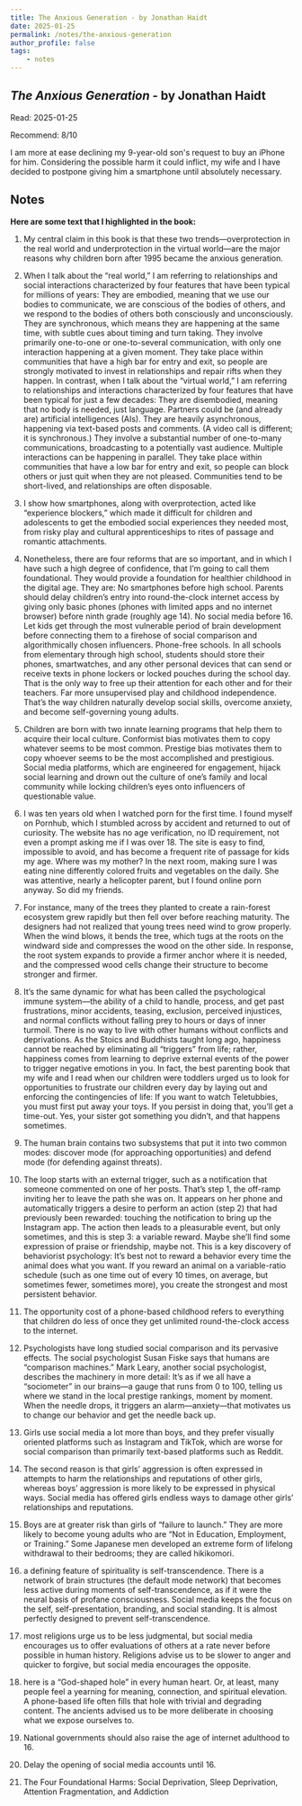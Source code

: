 ```yaml
---
title: The Anxious Generation - by Jonathan Haidt
date: 2025-01-25
permalink: /notes/the-anxious-generation
author_profile: false
tags:
    - notes
---
```


## *The Anxious Generation* - by Jonathan Haidt

Read: 2025-01-25

Recommend: 8/10

I am more at ease declining my 9-year-old son's request to buy an iPhone for him. Considering the possible harm it could inflict, my wife and I have decided to postpone giving him a smartphone until absolutely necessary.

## Notes

**Here are some text that I highlighted in the book:** 

1. My central claim in this book is that these two trends—overprotection in the real world and underprotection in the virtual world—are the major reasons why children born after 1995 became the anxious generation.

1. When I talk about the “real world,” I am referring to relationships and social interactions characterized by four features that have been typical for millions of years: They are embodied, meaning that we use our bodies to communicate, we are conscious of the bodies of others, and we respond to the bodies of others both consciously and unconsciously.  They are synchronous, which means they are happening at the same time, with subtle cues about timing and turn taking.  They involve primarily one-to-one or one-to-several communication, with only one interaction happening at a given moment.  They take place within communities that have a high bar for entry and exit, so people are strongly motivated to invest in relationships and repair rifts when they happen.  In contrast, when I talk about the “virtual world,” I am referring to relationships and interactions characterized by four features that have been typical for just a few decades: They are disembodied, meaning that no body is needed, just language. Partners could be (and already are) artificial intelligences (AIs).  They are heavily asynchronous, happening via text-based posts and comments. (A video call is different; it is synchronous.) They involve a substantial number of one-to-many communications, broadcasting to a potentially vast audience. Multiple interactions can be happening in parallel.  They take place within communities that have a low bar for entry and exit, so people can block others or just quit when they are not pleased. Communities tend to be short-lived, and relationships are often disposable.

1. I show how smartphones, along with overprotection, acted like “experience blockers,” which made it difficult for children and adolescents to get the embodied social experiences they needed most, from risky play and cultural apprenticeships to rites of passage and romantic attachments.

1. Nonetheless, there are four reforms that are so important, and in which I have such a high degree of confidence, that I’m going to call them foundational. They would provide a foundation for healthier childhood in the digital age. They are: No smartphones before high school. Parents should delay children’s entry into round-the-clock internet access by giving only basic phones (phones with limited apps and no internet browser) before ninth grade (roughly age 14).  No social media before 16. Let kids get through the most vulnerable period of brain development before connecting them to a firehose of social comparison and algorithmically chosen influencers.  Phone-free schools. In all schools from elementary through high school, students should store their phones, smartwatches, and any other personal devices that can send or receive texts in phone lockers or locked pouches during the school day. That is the only way to free up their attention for each other and for their teachers.  Far more unsupervised play and childhood independence. That’s the way children naturally develop social skills, overcome anxiety, and become self-governing young adults.

1. Children are born with two innate learning programs that help them to acquire their local culture. Conformist bias motivates them to copy whatever seems to be most common. Prestige bias motivates them to copy whoever seems to be the most accomplished and prestigious. Social media platforms, which are engineered for engagement, hijack social learning and drown out the culture of one’s family and local community while locking children’s eyes onto influencers of questionable value.

1. I was ten years old when I watched porn for the first time. I found myself on Pornhub, which I stumbled across by accident and returned to out of curiosity. The website has no age verification, no ID requirement, not even a prompt asking me if I was over 18. The site is easy to find, impossible to avoid, and has become a frequent rite of passage for kids my age. Where was my mother? In the next room, making sure I was eating nine differently colored fruits and vegetables on the daily. She was attentive, nearly a helicopter parent, but I found online porn anyway. So did my friends.

1. For instance, many of the trees they planted to create a rain-forest ecosystem grew rapidly but then fell over before reaching maturity. The designers had not realized that young trees need wind to grow properly. When the wind blows, it bends the tree, which tugs at the roots on the windward side and compresses the wood on the other side. In response, the root system expands to provide a firmer anchor where it is needed, and the compressed wood cells change their structure to become stronger and firmer.

1. It’s the same dynamic for what has been called the psychological immune system—the ability of a child to handle, process, and get past frustrations, minor accidents, teasing, exclusion, perceived injustices, and normal conflicts without falling prey to hours or days of inner turmoil. There is no way to live with other humans without conflicts and deprivations. As the Stoics and Buddhists taught long ago, happiness cannot be reached by eliminating all “triggers” from life; rather, happiness comes from learning to deprive external events of the power to trigger negative emotions in you. In fact, the best parenting book that my wife and I read when our children were toddlers urged us to look for opportunities to frustrate our children every day by laying out and enforcing the contingencies of life: If you want to watch Teletubbies, you must first put away your toys. If you persist in doing that, you’ll get a time-out. Yes, your sister got something you didn’t, and that happens sometimes.

1. The human brain contains two subsystems that put it into two common modes: discover mode (for approaching opportunities) and defend mode (for defending against threats). 

1. The loop starts with an external trigger, such as a notification that someone commented on one of her posts. That’s step 1, the off-ramp inviting her to leave the path she was on. It appears on her phone and automatically triggers a desire to perform an action (step 2) that had previously been rewarded: touching the notification to bring up the Instagram app. The action then leads to a pleasurable event, but only sometimes, and this is step 3: a variable reward. Maybe she’ll find some expression of praise or friendship, maybe not.  This is a key discovery of behaviorist psychology: It’s best not to reward a behavior every time the animal does what you want. If you reward an animal on a variable-ratio schedule (such as one time out of every 10 times, on average, but sometimes fewer, sometimes more), you create the strongest and most persistent behavior. 

1. The opportunity cost of a phone-based childhood refers to everything that children do less of once they get unlimited round-the-clock access to the internet.

1. Psychologists have long studied social comparison and its pervasive effects. The social psychologist Susan Fiske says that humans are “comparison machines.” Mark Leary, another social psychologist, describes the machinery in more detail: It’s as if we all have a “sociometer” in our brains—a gauge that runs from 0 to 100, telling us where we stand in the local prestige rankings, moment by moment. When the needle drops, it triggers an alarm—anxiety—that motivates us to change our behavior and get the needle back up.

1. Girls use social media a lot more than boys, and they prefer visually oriented platforms such as Instagram and TikTok, which are worse for social comparison than primarily text-based platforms such as Reddit.

1. The second reason is that girls’ aggression is often expressed in attempts to harm the relationships and reputations of other girls, whereas boys’ aggression is more likely to be expressed in physical ways. Social media has offered girls endless ways to damage other girls’ relationships and reputations.

1. Boys are at greater risk than girls of “failure to launch.” They are more likely to become young adults who are “Not in Education, Employment, or Training.” Some Japanese men developed an extreme form of lifelong withdrawal to their bedrooms; they are called hikikomori.

1. a defining feature of spirituality is self-transcendence. There is a network of brain structures (the default mode network) that becomes less active during moments of self-transcendence, as if it were the neural basis of profane consciousness. Social media keeps the focus on the self, self-presentation, branding, and social standing. It is almost perfectly designed to prevent self-transcendence.

1. most religions urge us to be less judgmental, but social media encourages us to offer evaluations of others at a rate never before possible in human history. Religions advise us to be slower to anger and quicker to forgive, but social media encourages the opposite.

1. here is a “God-shaped hole” in every human heart. Or, at least, many people feel a yearning for meaning, connection, and spiritual elevation. A phone-based life often fills that hole with trivial and degrading content. The ancients advised us to be more deliberate in choosing what we expose ourselves to.

1. National governments should also raise the age of internet adulthood to 16.

1. Delay the opening of social media accounts until 16.

1. The Four Foundational Harms: Social Deprivation, Sleep Deprivation, Attention Fragmentation, and Addiction

